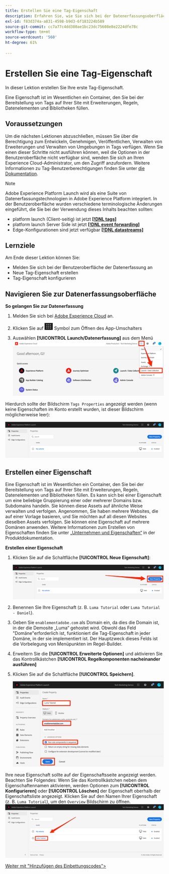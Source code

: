 ```yaml
---
title: Erstellen Sie eine Tag-Eigenschaft
description: Erfahren Sie, wie Sie sich bei der Datenerfassungsoberfläche anmelden und eine Tag-Eigenschaft erstellen. Diese Lektion ist Teil des Tutorials zum Implementieren des Experience Cloud in Websites .
exl-id: f83d374a-a831-4598-b9d3-6f183224b589
source-git-commit: cc7a77c4dd380ae1bc23dc75608e8e2224dfe78c
workflow-type: tm+mt
source-wordcount: '560'
ht-degree: 61%

---
```


# Erstellen Sie eine Tag-Eigenschaft

In dieser Lektion erstellen Sie Ihre erste Tag-Eigenschaft.

Eine Eigenschaft ist im Wesentlichen ein Container, den Sie bei der Bereitstellung von Tags auf Ihrer Site mit Erweiterungen, Regeln, Datenelementen und Bibliotheken füllen.

## Voraussetzungen

Um die nächsten Lektionen abzuschließen, müssen Sie über die Berechtigung zum Entwickeln, Genehmigen, Veröffentlichen, Verwalten von Erweiterungen und Verwalten von Umgebungen in Tags verfügen. Wenn Sie einen dieser Schritte nicht ausführen können, weil die Optionen in der Benutzeroberfläche nicht verfügbar sind, wenden Sie sich an Ihren Experience Cloud-Administrator, um den Zugriff anzufordern. Weitere Informationen zu Tag-Benutzerberechtigungen finden Sie unter [die Dokumentation](https://experienceleague.adobe.com/docs/experience-platform/tags/admin/user-permissions.html?lang=de).

>[!NOTE]
>
>Adobe Experience Platform Launch wird als eine Suite von Datenerfassungstechnologien in Adobe Experience Platform integriert. In der Benutzeroberfläche wurden verschiedene terminologische Änderungen eingeführt, die Sie bei der Verwendung dieses Inhalts beachten sollten:
>
> * platform launch (Client-seitig) ist jetzt **[[!DNL tags]](https://experienceleague.adobe.com/docs/experience-platform/tags/home.html?lang=de)**
> * platform launch Server Side ist jetzt **[[!DNL event forwarding]](https://experienceleague.adobe.com/docs/experience-platform/tags/event-forwarding/overview.html)**
> * Edge-Konfigurationen sind jetzt verfügbar **[[!DNL datastreams]](https://experienceleague.adobe.com/docs/experience-platform/edge/fundamentals/datastreams.html?lang=de)**


## Lernziele

Am Ende dieser Lektion können Sie:

* Melden Sie sich bei der Benutzeroberfläche der Datenerfassung an
* Neue Tag-Eigenschaft erstellen
* Tag-Eigenschaft konfigurieren

## Navigieren Sie zur Datenerfassungsoberfläche

**So gelangen Sie zur Datenerfassung**

1. Melden Sie sich bei [Adobe Experience Cloud](https://experiencecloud.adobe.com) an.

1. Klicken Sie auf ![Symbol für Lösungsschalter](images/launch-solutionSwitcher.png) Symbol zum Öffnen des App-Umschalters

1. Auswählen **[!UICONTROL Launch/Datenerfassung]** aus dem Menü ![Öffnen Sie den Lösungsschalter über das Symbol und klicken Sie auf &quot;Launch/Data Collection&quot;](images/launch-solutionSwitcherActivation.png)

Hierdurch sollte der Bildschirm `Tags Properties` angezeigt werden (wenn keine Eigenschaften im Konto erstellt wurden, ist dieser Bildschirm möglicherweise leer):

![Eigenschaftenbildschirm](images/launch-propertiesScreen.png)

## Erstellen einer Eigenschaft

Eine Eigenschaft ist im Wesentlichen ein Container, den Sie bei der Bereitstellung von Tags auf Ihrer Site mit Erweiterungen, Regeln, Datenelementen und Bibliotheken füllen. Es kann sich bei einer Eigenschaft um eine beliebige Gruppierung einer oder mehrerer Domains bzw. Subdomains handeln. Sie können diese Assets auf ähnliche Weise verwalten und verfolgen. Angenommen, Sie haben mehrere Websites, die auf einer Vorlage basieren, und Sie möchten auf all diesen Websites dieselben Assets verfolgen. Sie können eine Eigenschaft auf mehrere Domänen anwenden. Weitere Informationen zum Erstellen von Eigenschaften finden Sie unter [„Unternehmen und Eigenschaften“](https://experienceleague.adobe.com/docs/experience-platform/tags/admin/companies-and-properties.html) in der Produktdokumentation.

**Erstellen einer Eigenschaft**

1. Klicken Sie auf die Schaltfläche **[!UICONTROL Neue Eigenschaft]**:

   ![Klicken Sie auf „Neue Eigenschaft“](images/launch-addNewProperty.png)

1. Benennen Sie Ihre Eigenschaft (z. B. `Luma Tutorial` oder `Luma Tutorial - Daniel`).
1. Geben Sie `enablementadobe.com` als Domain ein, da dies die Domain ist, in der die Demosite „Luma“ gehostet wird. Obwohl das Feld &quot;Domäne&quot;erforderlich ist, funktioniert die Tag-Eigenschaft in jeder Domäne, in der sie implementiert ist. Der Hauptzweck dieses Felds ist die Vorbelegung von Menüpunkten im Regel-Builder.
1. Erweitern Sie die **[!UICONTROL Erweiterte Optionen]** und aktivieren Sie das Kontrollkästchen **[!UICONTROL Regelkomponenten nacheinander ausführen]**
1. Klicken Sie auf die Schaltfläche **[!UICONTROL Speichern]**.

   ![Eine neue Eigenschaft erstellen](images/launch-newProperty.png)

Ihre neue Eigenschaft sollte auf der Eigenschaftsseite angezeigt werden. Beachten Sie Folgendes: Wenn Sie das Kontrollkästchen neben dem Eigenschaftennamen aktivieren, werden Optionen zum **[!UICONTROL Konfigurieren]** oder **[!UICONTROL Löschen]** der Eigenschaft oberhalb der Eigenschaftsliste angezeigt. Klicken Sie auf den Namen Ihrer Eigenschaft (z. B. `Luma Tutorial`), um den `Overview` Bildschirm zu öffnen.
![Klicken Sie auf den Namen der Eigenschaft, um sie zu öffnen](images/launch-openProperty.png)

[Weiter mit &quot;Hinzufügen des Einbettungscodes&quot;>](add-embed-code.md)
